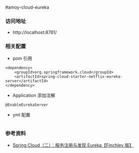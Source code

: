#amoy-cloud-eureka

### 访问地址

- http://localhost:8761/


### 相关配置

- pom 引用
```
<dependency>
    <groupId>org.springframework.cloud</groupId>
    <artifactId>spring-cloud-starter-netflix-eureka-server</artifactId>
</dependency>
```

- Application 添加注解
```
@EnableEurekaServer
```

- yml 配置
```

```

### 参考资料

- [Spring Cloud（二）：服务注册与发现 Eureka【Finchley 版】](https://windmt.com/2018/04/15/spring-cloud-2-eureka/)